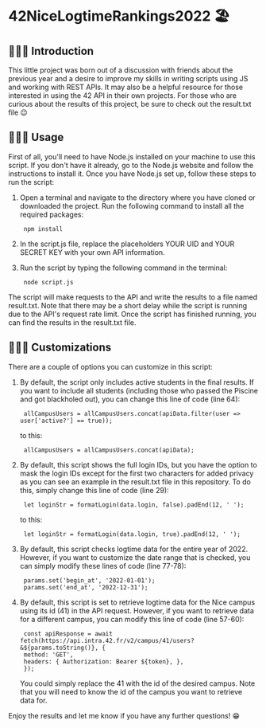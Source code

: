 # 42NiceLogtimeRankings2022 🏖

## 💁🏻‍♂️ Introduction
This little project was born out of a discussion with friends about the previous year and a desire to improve my skills in writing scripts using JS and working with REST APIs. It may also be a helpful resource for those interested in using the 42 API in their own projects. For those who are curious about the results of this project, be sure to check out the result.txt file 😉

## 🧑🏻‍💻 Usage
First of all, you'll need to have Node.js installed on your machine to use this script. If you don't have it already, go to the Node.js website and follow the instructions to install it. Once you have Node.js set up, follow these steps to run the script:

1. Open a terminal and navigate to the directory where you have cloned or downloaded the project.
Run the following command to install all the required packages:

        npm install

2. In the script.js file, replace the placeholders YOUR UID and YOUR SECRET KEY with your own API information.

3. Run the script by typing the following command in the terminal:

        node script.js

The script will make requests to the API and write the results to a file named result.txt. Note that there may be a short delay while the script is running due to the API's request rate limit.
Once the script has finished running, you can find the results in the result.txt file.

## 🧙🏻‍♀️ Customizations

There are a couple of options you can customize in this script:

1. By default, the script only includes active students in the final results. If you want to include all students (including those who passed the Piscine and got blackholed out), you can change this line of code (line 64):

        allCampusUsers = allCampusUsers.concat(apiData.filter(user => user['active?'] == true));

    to this:

        allCampusUsers = allCampusUsers.concat(apiData);

2. By default, this script shows the full login IDs, but you have the option to mask the login IDs except for the first two characters for added privacy as you can see an example in the result.txt file in this repository. To do this, simply change this line of code (line 29):

        let loginStr = formatLogin(data.login, false).padEnd(12, ' ');    
 
    to this:

        let loginStr = formatLogin(data.login, true).padEnd(12, ' ');
        
3. By default, this script checks logtime data for the entire year of 2022. However, if you want to customize the date range that is checked, you can simply modify these lines of code (line 77-78):

        params.set('begin_at', '2022-01-01');
        params.set('end_at', '2022-12-31');

4. By default, this script is set to retrieve logtime data for the Nice campus using its id (41) in the API request. However, if you want to retrieve data for a different campus, you can modify this line of code (line 57-60):

        const apiResponse = await fetch(https://api.intra.42.fr/v2/campus/41/users?&${params.toString()}, {
        method: 'GET',
        headers: { Authorization: Bearer ${token}, },
        });

    You could simply replace the 41 with the id of the desired campus. Note that you will need to know the id of the campus you want to retrieve data for.


Enjoy the results and let me know if you have any further questions! 😁
